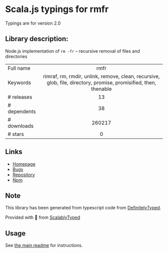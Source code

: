 
# Scala.js typings for rmfr

Typings are for version 2.0

## Library description:
Node.js implementation of `rm -fr` – recursive removal of files and directories

|                    |                 |
| ------------------ | :-------------: |
| Full name          | rmfr |
| Keywords           | rimraf, rm, rmdir, unlink, remove, clean, recursive, glob, file, directory, promise, promisified, then, thenable |
| # releases         | 13 |
| # dependents       | 38 |
| # downloads        | 260217 |
| # stars            | 0 |

## Links
- [Homepage](https://github.com/shinnn/rmfr#readme)
- [Bugs](https://github.com/shinnn/rmfr/issues)
- [Repository](https://github.com/shinnn/rmfr)
- [Npm](https://www.npmjs.com/package/rmfr)
    


## Note
This library has been generated from typescript code from [DefinitelyTyped](https://definitelytyped.org).

Provided with :purple_heart: from [ScalablyTyped](https://github.com/oyvindberg/ScalablyTyped)

## Usage
See [the main readme](../../readme.md) for instructions.


